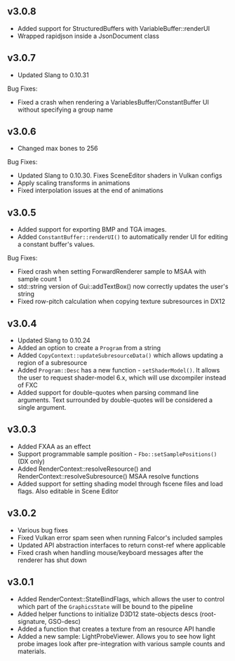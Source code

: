 v3.0.8
------
- Added support for StructuredBuffers with VariableBuffer::renderUI
- Wrapped rapidjson inside a JsonDocument class

v3.0.7
------
- Updated Slang to 0.10.31

Bug Fixes:
- Fixed a crash when rendering a VariablesBuffer/ConstantBuffer UI without specifying a group name

v3.0.6
------
- Changed max bones to 256

Bug Fixes:
- Updated Slang to 0.10.30. Fixes SceneEditor shaders in Vulkan configs
- Apply scaling transforms in animations
- Fixed interpolation issues at the end of animations

v3.0.5
------
- Added support for exporting BMP and TGA images.
- Added `ConstantBuffer::renderUI()` to automatically render UI for editing a constant buffer's values.

Bug Fixes:
- Fixed crash when setting ForwardRenderer sample to MSAA with sample count 1
- std::string version of Gui::addTextBox() now correctly updates the user's string
- Fixed row-pitch calculation when copying texture subresources in DX12

v3.0.4
------
- Updated Slang to 0.10.24
- Added an option to create a `Program` from a string
- Added `CopyContext::updateSubresourceData()` which allows updating a region of a subresource
- Added `Program::Desc` has a new function - `setShaderModel()`. It allows the user to request shader-model 6.x, which will use dxcompiler instead of FXC
- Added support for double-quotes when parsing command line arguments. Text surrounded by double-quotes will be considered a single argument.

v3.0.3
------
- Added FXAA as an effect
- Support programmable sample position - `Fbo::setSamplePositions()` (DX only)
- Added RenderContext::resolveResource() and RenderContext::resolveSubresource() MSAA resolve functions
- Added support for setting shading model through fscene files and load flags. Also editable in Scene Editor

v3.0.2
------
- Various bug fixes
- Fixed Vulkan error spam seen when running Falcor's included samples
- Updated API abstraction interfaces to return const-ref where applicable
- Fixed crash when handling mouse/keyboard messages after the renderer has shut down

v3.0.1
------
- Added RenderContext::StateBindFlags, which allows the user to control which part of the `GraphicsState` will be bound to the pipeline
- Added helper functions to initialize D3D12 state-objects descs (root-signature, GSO-desc)
- Added a function that creates a texture from an resource API handle
- Added a new sample: LightProbeViewer. Allows you to see how light probe images look after pre-integration with various sample counts and materials.
